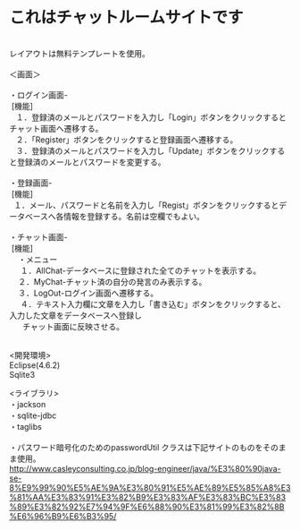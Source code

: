 # これはチャットルームサイトです
<br>
レイアウトは無料テンプレートを使用。
<br><br>
＜画面＞<br><br>
・ログイン画面-<br>
  [機能]<br>
    １．登録済のメールとパスワードを入力し「Login」ボタンをクリックするとチャット画面へ遷移する。<br>
    ２．「Register」ボタンをクリックすると登録画面へ遷移する。<br>
    ３．登録済のメールとパスワードを入力し「Update」ボタンをクリックすると登録済のメールとパスワードを変更する。<br>
    <br>
・登録画面-<br>
  [機能]<br>
    １．メール、パスワードと名前を入力し「Regist」ボタンをクリックするとデータベースへ各情報を登録する。名前は空欄でもよい。<br><br>
・チャット画面-<br>
  [機能]<br>
     ・メニュー<br>
      １．AllChat-データベースに登録された全てのチャットを表示する。<br>
      ２．MyChat-チャット済の自分の発言のみ表示する。<br>
      ３．LogOut-ログイン画面へ遷移する。<br>
      ４．テキスト入力欄に文章を入力し「書き込む」ボタンをクリックすると、入力した文章をデータベースへ登録し<br>
        チャット画面に反映させる。<br><br>
        
<開発環境><br>
Eclipse(4.6.2)<br>
Sqlite3<br>

<ライブラリ><br>
・jackson<br>
・sqlite-jdbc<br>
・taglibs<br>
<br>
・パスワード暗号化のためのpasswordUtil クラスは下記サイトのものをそのまま使用。<br>
http://www.casleyconsulting.co.jp/blog-engineer/java/%E3%80%90java-se-8%E9%99%90%E5%AE%9A%E3%80%91%E5%AE%89%E5%85%A8%E3%81%AA%E3%83%91%E3%82%B9%E3%83%AF%E3%83%BC%E3%83%89%E3%82%92%E7%94%9F%E6%88%90%E3%81%99%E3%82%8B%E6%96%B9%E6%B3%95/<br>
<br>
